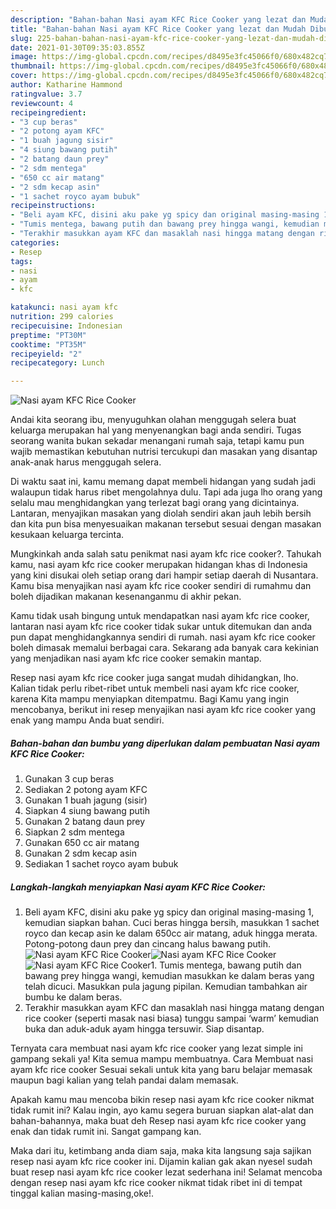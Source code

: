 ```yaml
---
description: "Bahan-bahan Nasi ayam KFC Rice Cooker yang lezat dan Mudah Dibuat"
title: "Bahan-bahan Nasi ayam KFC Rice Cooker yang lezat dan Mudah Dibuat"
slug: 225-bahan-bahan-nasi-ayam-kfc-rice-cooker-yang-lezat-dan-mudah-dibuat
date: 2021-01-30T09:35:03.855Z
image: https://img-global.cpcdn.com/recipes/d8495e3fc45066f0/680x482cq70/nasi-ayam-kfc-rice-cooker-foto-resep-utama.jpg
thumbnail: https://img-global.cpcdn.com/recipes/d8495e3fc45066f0/680x482cq70/nasi-ayam-kfc-rice-cooker-foto-resep-utama.jpg
cover: https://img-global.cpcdn.com/recipes/d8495e3fc45066f0/680x482cq70/nasi-ayam-kfc-rice-cooker-foto-resep-utama.jpg
author: Katharine Hammond
ratingvalue: 3.7
reviewcount: 4
recipeingredient:
- "3 cup beras"
- "2 potong ayam KFC"
- "1 buah jagung sisir"
- "4 siung bawang putih"
- "2 batang daun prey"
- "2 sdm mentega"
- "650 cc air matang"
- "2 sdm kecap asin"
- "1 sachet royco ayam bubuk"
recipeinstructions:
- "Beli ayam KFC, disini aku pake yg spicy dan original masing-masing 1, kemudian siapkan bahan. Cuci beras hingga bersih, masukkan 1 sachet royco dan kecap asin ke dalam 650cc air matang, aduk hingga merata. Potong-potong daun prey dan cincang halus bawang putih."
- "Tumis mentega, bawang putih dan bawang prey hingga wangi, kemudian masukkan ke dalam beras yang telah dicuci. Masukkan pula jagung pipilan. Kemudian tambahkan air bumbu ke dalam beras."
- "Terakhir masukkan ayam KFC dan masaklah nasi hingga matang dengan rice cooker (seperti masak nasi biasa) tunggu sampai ‘warm’ kemudian buka dan aduk-aduk ayam hingga tersuwir. Siap disantap."
categories:
- Resep
tags:
- nasi
- ayam
- kfc

katakunci: nasi ayam kfc 
nutrition: 299 calories
recipecuisine: Indonesian
preptime: "PT30M"
cooktime: "PT35M"
recipeyield: "2"
recipecategory: Lunch

---
```



![Nasi ayam KFC Rice Cooker](https://img-global.cpcdn.com/recipes/d8495e3fc45066f0/680x482cq70/nasi-ayam-kfc-rice-cooker-foto-resep-utama.jpg)

Andai kita seorang ibu, menyuguhkan olahan menggugah selera buat keluarga merupakan hal yang menyenangkan bagi anda sendiri. Tugas seorang  wanita bukan sekadar menangani rumah saja, tetapi kamu pun wajib memastikan kebutuhan nutrisi tercukupi dan masakan yang disantap anak-anak harus menggugah selera.

Di waktu  saat ini, kamu memang dapat membeli hidangan yang sudah jadi walaupun tidak harus ribet mengolahnya dulu. Tapi ada juga lho orang yang selalu mau menghidangkan yang terlezat bagi orang yang dicintainya. Lantaran, menyajikan masakan yang diolah sendiri akan jauh lebih bersih dan kita pun bisa menyesuaikan makanan tersebut sesuai dengan masakan kesukaan keluarga tercinta. 



Mungkinkah anda salah satu penikmat nasi ayam kfc rice cooker?. Tahukah kamu, nasi ayam kfc rice cooker merupakan hidangan khas di Indonesia yang kini disukai oleh setiap orang dari hampir setiap daerah di Nusantara. Kamu bisa menyajikan nasi ayam kfc rice cooker sendiri di rumahmu dan boleh dijadikan makanan kesenanganmu di akhir pekan.

Kamu tidak usah bingung untuk mendapatkan nasi ayam kfc rice cooker, lantaran nasi ayam kfc rice cooker tidak sukar untuk ditemukan dan anda pun dapat menghidangkannya sendiri di rumah. nasi ayam kfc rice cooker boleh dimasak memalui berbagai cara. Sekarang ada banyak cara kekinian yang menjadikan nasi ayam kfc rice cooker semakin mantap.

Resep nasi ayam kfc rice cooker juga sangat mudah dihidangkan, lho. Kalian tidak perlu ribet-ribet untuk membeli nasi ayam kfc rice cooker, karena Kita mampu menyiapkan ditempatmu. Bagi Kamu yang ingin mencobanya, berikut ini resep menyajikan nasi ayam kfc rice cooker yang enak yang mampu Anda buat sendiri.

<!--inarticleads1-->

##### Bahan-bahan dan bumbu yang diperlukan dalam pembuatan Nasi ayam KFC Rice Cooker:

1. Gunakan 3 cup beras
1. Sediakan 2 potong ayam KFC
1. Gunakan 1 buah jagung (sisir)
1. Siapkan 4 siung bawang putih
1. Gunakan 2 batang daun prey
1. Siapkan 2 sdm mentega
1. Gunakan 650 cc air matang
1. Gunakan 2 sdm kecap asin
1. Sediakan 1 sachet royco ayam bubuk




<!--inarticleads2-->

##### Langkah-langkah menyiapkan Nasi ayam KFC Rice Cooker:

1. Beli ayam KFC, disini aku pake yg spicy dan original masing-masing 1, kemudian siapkan bahan. Cuci beras hingga bersih, masukkan 1 sachet royco dan kecap asin ke dalam 650cc air matang, aduk hingga merata. Potong-potong daun prey dan cincang halus bawang putih.
<img src="https://img-global.cpcdn.com/steps/8c4be3a38fdfcf8c/160x128cq70/nasi-ayam-kfc-rice-cooker-langkah-memasak-1-foto.jpg" alt="Nasi ayam KFC Rice Cooker"><img src="https://img-global.cpcdn.com/steps/8d1b0b0cc4c6706c/160x128cq70/nasi-ayam-kfc-rice-cooker-langkah-memasak-1-foto.jpg" alt="Nasi ayam KFC Rice Cooker"><img src="https://img-global.cpcdn.com/steps/583ea3833e7b3594/160x128cq70/nasi-ayam-kfc-rice-cooker-langkah-memasak-1-foto.jpg" alt="Nasi ayam KFC Rice Cooker">1. Tumis mentega, bawang putih dan bawang prey hingga wangi, kemudian masukkan ke dalam beras yang telah dicuci. Masukkan pula jagung pipilan. Kemudian tambahkan air bumbu ke dalam beras.
1. Terakhir masukkan ayam KFC dan masaklah nasi hingga matang dengan rice cooker (seperti masak nasi biasa) tunggu sampai ‘warm’ kemudian buka dan aduk-aduk ayam hingga tersuwir. Siap disantap.




Ternyata cara membuat nasi ayam kfc rice cooker yang lezat simple ini gampang sekali ya! Kita semua mampu membuatnya. Cara Membuat nasi ayam kfc rice cooker Sesuai sekali untuk kita yang baru belajar memasak maupun bagi kalian yang telah pandai dalam memasak.

Apakah kamu mau mencoba bikin resep nasi ayam kfc rice cooker nikmat tidak rumit ini? Kalau ingin, ayo kamu segera buruan siapkan alat-alat dan bahan-bahannya, maka buat deh Resep nasi ayam kfc rice cooker yang enak dan tidak rumit ini. Sangat gampang kan. 

Maka dari itu, ketimbang anda diam saja, maka kita langsung saja sajikan resep nasi ayam kfc rice cooker ini. Dijamin kalian gak akan nyesel sudah buat resep nasi ayam kfc rice cooker lezat sederhana ini! Selamat mencoba dengan resep nasi ayam kfc rice cooker nikmat tidak ribet ini di tempat tinggal kalian masing-masing,oke!.

